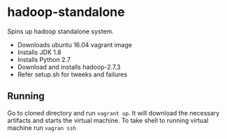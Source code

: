 # hadoop-standalone
Spins up hadoop standalone system.

* Downloads ubuntu 16.04 vagrant image
* Installs JDK 1.8
* Installs Python 2.7
* Download and installs hadoop-2.7.3
* Refer setup.sh for tweeks and failures

## Running
Go to cloned directory and run `vagrant up`. It will download the necessary artifacts and starts the virtual machine. To take shell to running virtual machine run `vagran ssh`
